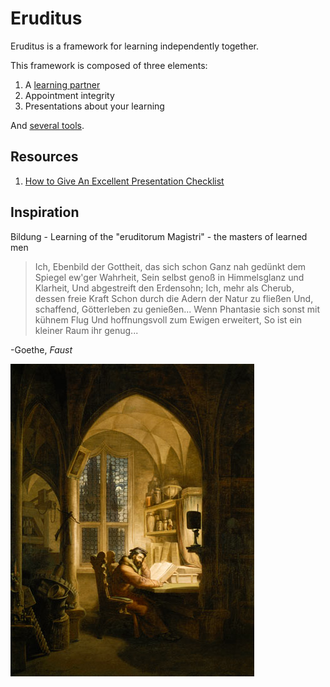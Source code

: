 # Eruditus

Eruditus is a framework for learning independently together.

This framework is composed of three elements:

1. A [learning partner](glossary.md)
2. Appointment integrity
2. Presentations about your learning

And [several tools](rules_and_definitions.md).

## Resources
1. [How to Give An Excellent Presentation Checklist](https://github.com/Henryvw/eruditus/blob/master/resources/how_to_give_a_presentation.md)

## Inspiration
Bildung - Learning of the "eruditorum Magistri" - the masters of learned men

>Ich, Ebenbild der Gottheit, das sich schon
>Ganz nah gedünkt dem Spiegel ew'ger Wahrheit,
>Sein selbst genoß in Himmelsglanz und Klarheit,
>Und abgestreift den Erdensohn;
>Ich, mehr als Cherub, dessen freie Kraft
>Schon durch die Adern der Natur zu fließen
>Und, schaffend, Götterleben zu genießen...
>Wenn Phantasie sich sonst mit kühnem Flug
>Und hoffnungsvoll zum Ewigen erweitert,
>So ist ein kleiner Raum ihr genug...

-Goethe, _Faust_

![Faust im Studierzimmer!](https://github.com/Henryvw/eruditus/blob/master/images/georg_friedrich.jpg?raw=true "Faust!")
